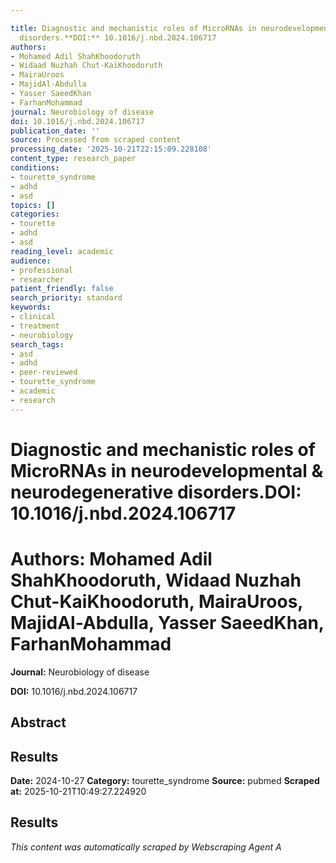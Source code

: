 ```yaml
---

title: Diagnostic and mechanistic roles of MicroRNAs in neurodevelopmental & neurodegenerative
  disorders.**DOI:** 10.1016/j.nbd.2024.106717
authors:
- Mohamed Adil ShahKhoodoruth
- Widaad Nuzhah Chut-KaiKhoodoruth
- MairaUroos
- MajidAl-Abdulla
- Yasser SaeedKhan
- FarhanMohammad
journal: Neurobiology of disease
doi: 10.1016/j.nbd.2024.106717
publication_date: ''
source: Processed from scraped content
processing_date: '2025-10-21T22:15:09.228108'
content_type: research_paper
conditions:
- tourette_syndrome
- adhd
- asd
topics: []
categories:
- tourette
- adhd
- asd
reading_level: academic
audience:
- professional
- researcher
patient_friendly: false
search_priority: standard
keywords:
- clinical
- treatment
- neurobiology
search_tags:
- asd
- adhd
- peer-reviewed
- tourette_syndrome
- academic
- research
---
```




# Diagnostic and mechanistic roles of MicroRNAs in neurodevelopmental & neurodegenerative disorders.**DOI:** 10.1016/j.nbd.2024.106717

# **Authors:** Mohamed Adil ShahKhoodoruth, Widaad Nuzhah Chut-KaiKhoodoruth, MairaUroos, MajidAl-Abdulla, Yasser SaeedKhan, FarhanMohammad

**Journal:** Neurobiology of disease

**DOI:** 10.1016/j.nbd.2024.106717

## Abstract

## Results

**Date:** 2024-10-27
**Category:** tourette_syndrome
**Source:** pubmed
**Scraped at:** 2025-10-21T10:49:27.224920
## Results
*This content was automatically scraped by Webscraping Agent A*